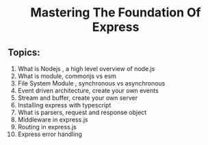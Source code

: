 <h1 align='center'>Mastering The Foundation Of Express</h1>

## Topics:

1. What is Nodejs , a high level overview of node.js
2. What is module, commonjs vs esm
3. File System Module , synchronous vs asynchronous
4. Event driven architecture, create your own events
5. Stream and buffer, create your own server
6. Installing express with typescript
7. What is parsers, request and response object
8. Middleware in express.js
9. Routing in express.js
10. Express error handling
